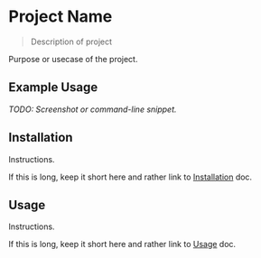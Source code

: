 # Project Name
> Description of project

Purpose or usecase of the project.


## Example Usage

_TODO: Screenshot or command-line snippet._


## Installation

Instructions.

If this is long, keep it short here and rather link to [Installation](/docs/installation.md) doc.


## Usage

Instructions.

If this is long, keep it short here and rather link to [Usage](/docs/usage.md) doc.
